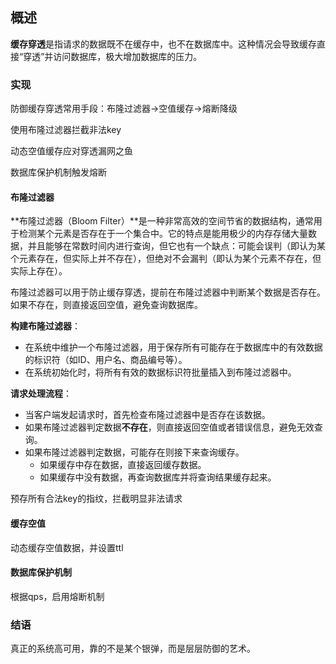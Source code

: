 ## 概述

**缓存穿透**是指请求的数据既不在缓存中，也不在数据库中。这种情况会导致缓存直接“穿透”并访问数据库，极大增加数据库的压力。

### 实现

防御缓存穿透常用手段：布隆过滤器→空值缓存→熔断降级

使用布隆过滤器拦截非法key

动态空值缓存应对穿透漏网之鱼

数据库保护机制触发熔断

#### 布隆过滤器

 **布隆过滤器（Bloom Filter）**是一种非常高效的空间节省的数据结构，通常用于检测某个元素是否存在于一个集合中。它的特点是能用极少的内存存储大量数据，并且能够在常数时间内进行查询，但它也有一个缺点：可能会误判（即认为某个元素存在，但实际上并不存在），但绝对不会漏判（即认为某个元素不存在，但实际上存在）。

布隆过滤器可以用于防止缓存穿透，提前在布隆过滤器中判断某个数据是否存在。如果不存在，则直接返回空值，避免查询数据库。

**构建布隆过滤器**：

- 在系统中维护一个布隆过滤器，用于保存所有可能存在于数据库中的有效数据的标识符（如ID、用户名、商品编号等）。
- 在系统初始化时，将所有有效的数据标识符批量插入到布隆过滤器中。

**请求处理流程**：

- 当客户端发起请求时，首先检查布隆过滤器中是否存在该数据。
- 如果布隆过滤器判定数据**不存在**，则直接返回空值或者错误信息，避免无效查询。
- 如果布隆过滤器判定数据，可能存在则接下来查询缓存。
  - 如果缓存中存在数据，直接返回缓存数据。
  - 如果缓存中没有数据，再查询数据库并将查询结果缓存起来。

预存所有合法key的指纹，拦截明显非法请求

#### 缓存空值

动态缓存空值数据，并设置ttl

#### 数据库保护机制

根据qps，启用熔断机制

### **结语**

真正的系统高可用，靠的不是某个银弹，而是层层防御的艺术。